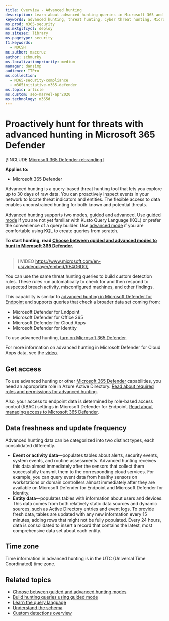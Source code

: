 ```yaml
---
title: Overview - Advanced hunting
description: Learn about advanced hunting queries in Microsoft 365 and how to use them to proactively find threats and weaknesses in your network
keywords: advanced hunting, threat hunting, cyber threat hunting, Microsoft 365 Defender, microsoft 365, m365, search, query, telemetry, custom detections, schema, kusto
ms.prod: m365-security
ms.mktglfcycl: deploy
ms.sitesec: library
ms.pagetype: security
f1.keywords: 
  - NOCSH
ms.author: maccruz
author: schmurky
ms.localizationpriority: medium
manager: dansimp
audience: ITPro
ms.collection: 
  - M365-security-compliance
  - m365initiative-m365-defender
ms.topic: article
ms.custom: seo-marvel-apr2020
ms.technology: m365d
---
```


# Proactively hunt for threats with advanced hunting in Microsoft 365 Defender

[!INCLUDE [Microsoft 365 Defender rebranding](../includes/microsoft-defender.md)]


**Applies to:**
- Microsoft 365 Defender

Advanced hunting is a query-based threat hunting tool that lets you explore up to 30 days of raw data. You can proactively inspect events in your network to locate threat indicators and entities. The flexible access to data enables unconstrained hunting for both known and potential threats.

Advanced hunting supports two modes, guided and advanced. Use [guided mode](advanced-hunting-query-builder.md) if you are not yet familiar with Kusto Query Language (KQL) or prefer the convenience of a query builder. Use [advanced mode](advanced-hunting-query-language.md) if you are comfortable using KQL to create queries from scratch. 

**To start hunting, read [Choose between guided and advanced modes to hunt in Microsoft 365 Defender](advanced-hunting-modes.md).**
<br><br>

> [!VIDEO https://www.microsoft.com/en-us/videoplayer/embed/RE4G6DO]

You can use the same threat hunting queries to build custom detection rules. These rules run automatically to check for and then respond to suspected breach activity, misconfigured machines, and other findings.

This capability is similar to [advanced hunting in Microsoft Defender for Endpoint](/windows/security/threat-protection/microsoft-defender-atp/advanced-hunting-overview) and supports queries that check a broader data set coming from:

- Microsoft Defender for Endpoint
- Microsoft Defender for Office 365
- Microsoft Defender for Cloud Apps
- Microsoft Defender for Identity

To use advanced hunting, [turn on Microsoft 365 Defender](m365d-enable.md).

For more information on advanced hunting in Microsoft Defender for Cloud Apps data, see the [video](https://www.microsoft.com/en-us/videoplayer/embed/RWFISa). 



## Get access
To use advanced hunting or other [Microsoft 365 Defender](microsoft-365-defender.md) capabilities, you need an appropriate role in Azure Active Directory. [Read about required roles and permissions for advanced hunting](custom-roles.md).

Also, your access to endpoint data is determined by role-based access control (RBAC) settings in Microsoft Defender for Endpoint. [Read about managing access to Microsoft 365 Defender](m365d-permissions.md).


## Data freshness and update frequency
Advanced hunting data can be categorized into two distinct types, each consolidated differently.

- **Event or activity data**—populates tables about alerts, security events, system events, and routine assessments. Advanced hunting receives this data almost immediately after the sensors that collect them successfully transmit them to the corresponding cloud services. For example, you can query event data from healthy sensors on workstations or domain controllers almost immediately after they are available on Microsoft Defender for Endpoint and Microsoft Defender for Identity.
- **Entity data**—populates tables with information about users and devices. This data comes from both relatively static data sources and dynamic sources, such as Active Directory entries and event logs. To provide fresh data, tables are updated with any new information every 15 minutes, adding rows that might not be fully populated. Every 24 hours, data is consolidated to insert a record that contains the latest, most comprehensive data set about each entity.

## Time zone
Time information in advanced hunting is in the UTC (Universal Time Coordinated) time zone.

## Related topics
- [Choose between guided and advanced hunting modes](advanced-hunting-modes.md)
- [Build hunting queries using guided mode](advanced-hunting-query-builder.md)
- [Learn the query language](advanced-hunting-query-language.md)
- [Understand the schema](advanced-hunting-schema-tables.md)
- [Custom detections overview](custom-detections-overview.md)
